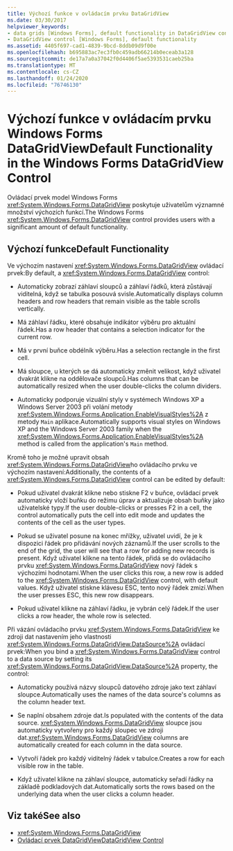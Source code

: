 ```yaml
---
title: Výchozí funkce v ovládacím prvku DataGridView
ms.date: 03/30/2017
helpviewer_keywords:
- data grids [Windows Forms], default functionality in DataGridView control
- DataGridView control [Windows Forms], default functionality
ms.assetid: 4405f697-cad1-4839-9bcd-8ddb09d9f00e
ms.openlocfilehash: b695883ac7ec3fb0c459adb66214b0eceab3a128
ms.sourcegitcommit: de17a7a0a37042f0d4406f5ae5393531caeb25ba
ms.translationtype: MT
ms.contentlocale: cs-CZ
ms.lasthandoff: 01/24/2020
ms.locfileid: "76746130"
---
```

# <a name="default-functionality-in-the-windows-forms-datagridview-control"></a><span data-ttu-id="0424f-102">Výchozí funkce v ovládacím prvku Windows Forms DataGridView</span><span class="sxs-lookup"><span data-stu-id="0424f-102">Default Functionality in the Windows Forms DataGridView Control</span></span>
<span data-ttu-id="0424f-103">Ovládací prvek model Windows Forms <xref:System.Windows.Forms.DataGridView> poskytuje uživatelům významné množství výchozích funkcí.</span><span class="sxs-lookup"><span data-stu-id="0424f-103">The Windows Forms <xref:System.Windows.Forms.DataGridView> control provides users with a significant amount of default functionality.</span></span>  
  
## <a name="default-functionality"></a><span data-ttu-id="0424f-104">Výchozí funkce</span><span class="sxs-lookup"><span data-stu-id="0424f-104">Default Functionality</span></span>  
 <span data-ttu-id="0424f-105">Ve výchozím nastavení <xref:System.Windows.Forms.DataGridView> ovládací prvek:</span><span class="sxs-lookup"><span data-stu-id="0424f-105">By default, a <xref:System.Windows.Forms.DataGridView> control:</span></span>  
  
- <span data-ttu-id="0424f-106">Automaticky zobrazí záhlaví sloupců a záhlaví řádků, která zůstávají viditelná, když se tabulka posouvá svisle.</span><span class="sxs-lookup"><span data-stu-id="0424f-106">Automatically displays column headers and row headers that remain visible as the table scrolls vertically.</span></span>  
  
- <span data-ttu-id="0424f-107">Má záhlaví řádku, které obsahuje indikátor výběru pro aktuální řádek.</span><span class="sxs-lookup"><span data-stu-id="0424f-107">Has a row header that contains a selection indicator for the current row.</span></span>  
  
- <span data-ttu-id="0424f-108">Má v první buňce obdélník výběru.</span><span class="sxs-lookup"><span data-stu-id="0424f-108">Has a selection rectangle in the first cell.</span></span>  
  
- <span data-ttu-id="0424f-109">Má sloupce, u kterých se dá automaticky změnit velikost, když uživatel dvakrát klikne na oddělovače sloupců.</span><span class="sxs-lookup"><span data-stu-id="0424f-109">Has columns that can be automatically resized when the user double-clicks the column dividers.</span></span>  
  
- <span data-ttu-id="0424f-110">Automaticky podporuje vizuální styly v systémech Windows XP a Windows Server 2003 při volání metody <xref:System.Windows.Forms.Application.EnableVisualStyles%2A> z metody `Main` aplikace.</span><span class="sxs-lookup"><span data-stu-id="0424f-110">Automatically supports visual styles on Windows XP and the Windows Server 2003 family when the <xref:System.Windows.Forms.Application.EnableVisualStyles%2A> method is called from the application's `Main` method.</span></span>  
  
 <span data-ttu-id="0424f-111">Kromě toho je možné upravit obsah <xref:System.Windows.Forms.DataGridView>ho ovládacího prvku ve výchozím nastavení:</span><span class="sxs-lookup"><span data-stu-id="0424f-111">Additionally, the contents of a <xref:System.Windows.Forms.DataGridView> control can be edited by default:</span></span>  
  
- <span data-ttu-id="0424f-112">Pokud uživatel dvakrát klikne nebo stiskne F2 v buňce, ovládací prvek automaticky vloží buňku do režimu úprav a aktualizuje obsah buňky jako uživatelské typy.</span><span class="sxs-lookup"><span data-stu-id="0424f-112">If the user double-clicks or presses F2 in a cell, the control automatically puts the cell into edit mode and updates the contents of the cell as the user types.</span></span>  
  
- <span data-ttu-id="0424f-113">Pokud se uživatel posune na konec mřížky, uživatel uvidí, že je k dispozici řádek pro přidávání nových záznamů.</span><span class="sxs-lookup"><span data-stu-id="0424f-113">If the user scrolls to the end of the grid, the user will see that a row for adding new records is present.</span></span> <span data-ttu-id="0424f-114">Když uživatel klikne na tento řádek, přidá se do ovládacího prvku <xref:System.Windows.Forms.DataGridView> nový řádek s výchozími hodnotami.</span><span class="sxs-lookup"><span data-stu-id="0424f-114">When the user clicks this row, a new row is added to the <xref:System.Windows.Forms.DataGridView> control, with default values.</span></span> <span data-ttu-id="0424f-115">Když uživatel stiskne klávesu ESC, tento nový řádek zmizí.</span><span class="sxs-lookup"><span data-stu-id="0424f-115">When the user presses ESC, this new row disappears.</span></span>  
  
- <span data-ttu-id="0424f-116">Pokud uživatel klikne na záhlaví řádku, je vybrán celý řádek.</span><span class="sxs-lookup"><span data-stu-id="0424f-116">If the user clicks a row header, the whole row is selected.</span></span>  
  
 <span data-ttu-id="0424f-117">Při vázání ovládacího prvku <xref:System.Windows.Forms.DataGridView> ke zdroji dat nastavením jeho vlastnosti <xref:System.Windows.Forms.DataGridView.DataSource%2A> ovládací prvek:</span><span class="sxs-lookup"><span data-stu-id="0424f-117">When you bind a <xref:System.Windows.Forms.DataGridView> control to a data source by setting its <xref:System.Windows.Forms.DataGridView.DataSource%2A> property, the control:</span></span>  
  
- <span data-ttu-id="0424f-118">Automaticky používá názvy sloupců datového zdroje jako text záhlaví sloupce.</span><span class="sxs-lookup"><span data-stu-id="0424f-118">Automatically uses the names of the data source's columns as the column header text.</span></span>  
  
- <span data-ttu-id="0424f-119">Se naplní obsahem zdroje dat.</span><span class="sxs-lookup"><span data-stu-id="0424f-119">Is populated with the contents of the data source.</span></span> <span data-ttu-id="0424f-120"><xref:System.Windows.Forms.DataGridView> sloupce jsou automaticky vytvořeny pro každý sloupec ve zdroji dat.</span><span class="sxs-lookup"><span data-stu-id="0424f-120"><xref:System.Windows.Forms.DataGridView> columns are automatically created for each column in the data source.</span></span>  
  
- <span data-ttu-id="0424f-121">Vytvoří řádek pro každý viditelný řádek v tabulce.</span><span class="sxs-lookup"><span data-stu-id="0424f-121">Creates a row for each visible row in the table.</span></span>  
  
- <span data-ttu-id="0424f-122">Když uživatel klikne na záhlaví sloupce, automaticky seřadí řádky na základě podkladových dat.</span><span class="sxs-lookup"><span data-stu-id="0424f-122">Automatically sorts the rows based on the underlying data when the user clicks a column header.</span></span>  
  
## <a name="see-also"></a><span data-ttu-id="0424f-123">Viz také</span><span class="sxs-lookup"><span data-stu-id="0424f-123">See also</span></span>

- <xref:System.Windows.Forms.DataGridView>
- [<span data-ttu-id="0424f-124">Ovládací prvek DataGridView</span><span class="sxs-lookup"><span data-stu-id="0424f-124">DataGridView Control</span></span>](datagridview-control-windows-forms.md)

